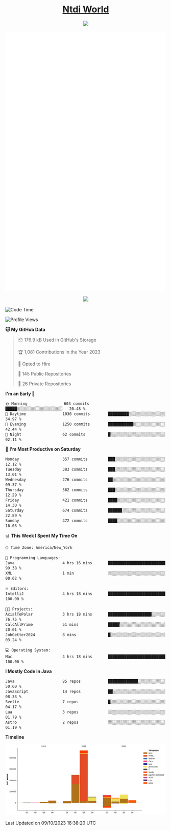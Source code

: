<h1 align="center"><a href="https://www.ntdi.world">Ntdi World</a></h1>
<p align="center">
  <a href="https://github.com/n-tdi"><img src="https://readme-typing-svg.herokuapp.com?lines=FullStack+Developer;Web+Developer;Open-Source+Enthusiast;Java+Developer;Spigot-API%20Developer;&center=true&width=500&height=50"></a>
</p>

<div align="center">
  <img src="/github-metrics.svg"></img>
  
  <img src="https://komarev.com/ghpvc/?username=n-tdi&color=green"></img>
</div>

<!-- May use later.. idk -->
<!-- <a href="http://www.github.com/n-tdi"><img src="https://github-readme-stats.vercel.app/api?username=n-tdi&show_icons=true&hide=&count_private=true&title_color=0891b2&text_color=ffffff&icon_color=0891b2&bg_color=1c1917&hide_border=true&show_icons=true" alt="n-tdi's GitHub stats" /></a> -->

<!--START_SECTION:waka-->
![Code Time](http://img.shields.io/badge/Code%20Time-295%20hrs%2016%20mins-blue)

![Profile Views](http://img.shields.io/badge/Profile%20Views-2-blue)

**🐱 My GitHub Data** 

> 📦 176.9 kB Used in GitHub's Storage 
 > 
> 🏆 1,081 Contributions in the Year 2023
 > 
> 💼 Opted to Hire
 > 
> 📜 145 Public Repositories 
 > 
> 🔑 26 Private Repositories 
 > 
**I'm an Early 🐤** 

```text
🌞 Morning                603 commits         █████░░░░░░░░░░░░░░░░░░░░   20.48 % 
🌆 Daytime                1030 commits        █████████░░░░░░░░░░░░░░░░   34.97 % 
🌃 Evening                1250 commits        ███████████░░░░░░░░░░░░░░   42.44 % 
🌙 Night                  62 commits          █░░░░░░░░░░░░░░░░░░░░░░░░   02.11 % 
```
📅 **I'm Most Productive on Saturday** 

```text
Monday                   357 commits         ███░░░░░░░░░░░░░░░░░░░░░░   12.12 % 
Tuesday                  383 commits         ███░░░░░░░░░░░░░░░░░░░░░░   13.01 % 
Wednesday                276 commits         ██░░░░░░░░░░░░░░░░░░░░░░░   09.37 % 
Thursday                 362 commits         ███░░░░░░░░░░░░░░░░░░░░░░   12.29 % 
Friday                   421 commits         ████░░░░░░░░░░░░░░░░░░░░░   14.30 % 
Saturday                 674 commits         ██████░░░░░░░░░░░░░░░░░░░   22.89 % 
Sunday                   472 commits         ████░░░░░░░░░░░░░░░░░░░░░   16.03 % 
```


📊 **This Week I Spent My Time On** 

```text
🕑︎ Time Zone: America/New_York

💬 Programming Languages: 
Java                     4 hrs 16 mins       █████████████████████████   99.38 % 
XML                      1 min               ░░░░░░░░░░░░░░░░░░░░░░░░░   00.62 % 

🔥 Editors: 
IntelliJ                 4 hrs 18 mins       █████████████████████████   100.00 % 

🐱‍💻 Projects: 
AxialToPolar             3 hrs 18 mins       ███████████████████░░░░░░   76.75 % 
CalcAllPrime             51 mins             █████░░░░░░░░░░░░░░░░░░░░   20.01 % 
JobGetter2024            8 mins              █░░░░░░░░░░░░░░░░░░░░░░░░   03.24 % 

💻 Operating System: 
Mac                      4 hrs 18 mins       █████████████████████████   100.00 % 
```

**I Mostly Code in Java** 

```text
Java                     85 repos            █████████████░░░░░░░░░░░░   50.60 % 
JavaScript               14 repos            ██░░░░░░░░░░░░░░░░░░░░░░░   08.33 % 
Svelte                   7 repos             █░░░░░░░░░░░░░░░░░░░░░░░░   04.17 % 
Lua                      3 repos             ░░░░░░░░░░░░░░░░░░░░░░░░░   01.79 % 
Astro                    2 repos             ░░░░░░░░░░░░░░░░░░░░░░░░░   01.19 % 
```



**Timeline**

![Lines of Code chart](https://raw.githubusercontent.com/n-tdi/n-tdi/main/assets/bar_graph.png)


 Last Updated on 09/10/2023 18:38:20 UTC
<!--END_SECTION:waka-->
